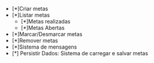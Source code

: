 - [*]Criar metas
- [*]Listar metas
    - [*]Metas realizadas
    - [*]Metas Abertas
- [*]Marcar/Desmarcar metas
- [*]Remover metas
- [*]Sistema de mensagens
- [*] Persistir Dados: Sistema de carregar e salvar metas